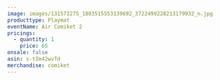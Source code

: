 ```yaml
---
image: images/131573275_1803515553139692_3722499228213179932_n.jpg
producttype: Playmat
eventName: Air Comiket 2
pricings:
  - quantity: 1
    price: 65
onsale: false
asin: s-tIm42wvTd
merchandise: comiket
---
```

